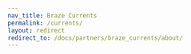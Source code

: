 ```yaml
---
nav_title: Braze Currents
permalink: /currents/
layout: redirect
redirect_to: /docs/partners/braze_currents/about/
---
```


